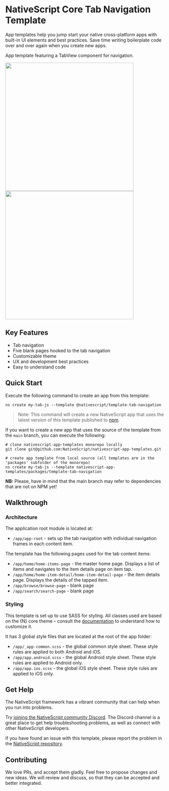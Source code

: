 # NativeScript Core Tab Navigation Template
App templates help you jump start your native cross-platform apps with built-in UI elements and best practices. Save time writing boilerplate code over and over again when you create new apps.

App template featuring a TabView component for navigation.

<img src="/packages/template-tab-navigation/tools/assets/phone-tab-ios.png" height="400" /> <img src="/packages/template-tab-navigation/tools/assets/phone-tab-android.png" height="400" />

## Key Features
- Tab navigation
- Five blank pages hooked to the tab navigation
- Customizable theme
- UX and development best practices
- Easy to understand code

## Quick Start
Execute the following command to create an app from this template:

```
ns create my-tab-js --template @nativescript/template-tab-navigation
```

> Note: This command will create a new NativeScript app that uses the latest version of this template published to [npm](https://www.npmjs.com/package/@nativescript/template-tab-navigation).

If you want to create a new app that uses the source of the template from the `main` branch, you can execute the following:

```
# clone nativescript-app-templates monorepo locally
git clone git@github.com:NativeScript/nativescript-app-templates.git

# create app template from local source (all templates are in the 'packages' subfolder of the monorepo)
ns create my-tab-js --template nativescript-app-templates/packages/template-tab-navigation
```

**NB:** Please, have in mind that the main branch may refer to dependencies that are not on NPM yet!

## Walkthrough

### Architecture
The application root module is located at:
- `/app/app-root` - sets up the tab navigation with individual navigation frames in each content item.

The template has the following pages used for the tab content items:
- `/app/home/home-items-page` - the master home page. Displays a list of items and navigates to the item details page on item tap.
- `/app/home/home-item-detail/home-item-detail-page` - the item details page. Displays the details of the tapped item.
- `/app/browse/browse-page` - blank page
- `/app/search/search-page` - blank page

### Styling
This template is set up to use SASS for styling. All classes used are based on the {N} core theme – consult the [documentation](https://github.com/NativeScript/theme) to understand how to customize it.

It has 3 global style files that are located at the root of the app folder:

- `/app/_app-common.scss` - the global common style sheet. These style rules are applied to both Android and iOS.
- `/app/app.android.scss` - the global Android style sheet. These style rules are applied to Android only.
- `/app/app.ios.scss` - the global iOS style sheet. These style rules are applied to iOS only.

## Get Help
The NativeScript framework has a vibrant community that can help when you run into problems.

Try [joining the NativeScript community Discord](https://nativescript.org/discord). The Discord channel is a great place to get help troubleshooting problems, as well as connect with other NativeScript developers.

If you have found an issue with this template, please report the problem in the [NativeScript repository](https://github.com/NativeScript/NativeScript/issues).

## Contributing

We love PRs, and accept them gladly. Feel free to propose changes and new ideas. We will review and discuss, so that they can be accepted and better integrated.

